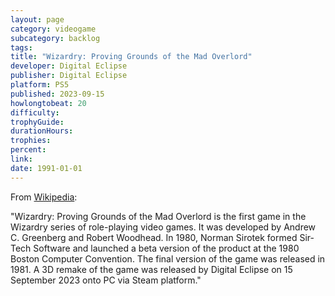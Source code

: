 ```yaml
---
layout: page
category: videogame
subcategory: backlog
tags:
title: "Wizardry: Proving Grounds of the Mad Overlord"
developer: Digital Eclipse
publisher: Digital Eclipse
platform: PS5
published: 2023-09-15
howlongtobeat: 20
difficulty:
trophyGuide:
durationHours:
trophies:
percent:
link:
date: 1991-01-01
---
```


From [Wikipedia](https://en.wikipedia.org/wiki/Wizardry:_Proving_Grounds_of_the_Mad_Overlord):

"Wizardry: Proving Grounds of the Mad Overlord is the first game in the Wizardry series of role-playing video games. It was developed by Andrew C. Greenberg and Robert Woodhead. In 1980, Norman Sirotek formed Sir-Tech Software and launched a beta version of the product at the 1980 Boston Computer Convention. The final version of the game was released in 1981. A 3D remake of the game was released by Digital Eclipse on 15 September 2023 onto PC via Steam platform."
